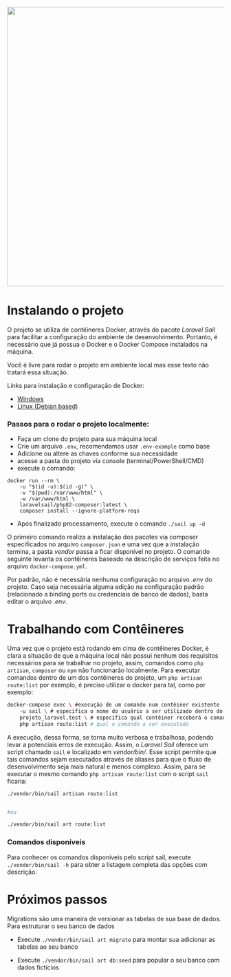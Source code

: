 <p align="center"><a href="https://laravel.com" target="_blank"><img src="https://banners.beyondco.de/OLW.png?theme=light&packageManager=&packageName=by+Beer+%26+Code&pattern=architect&style=style_1&description=OPEN+LARAVEL+WEEK&md=1&showWatermark=0&fontSize=100px&images=https%3A%2F%2Flaravel.com%2Fimg%2Flogomark.min.svg" width="650"></a></p>

# Instalando o projeto

O projeto se utiliza de contêineres Docker, através do pacote *Laravel Sail* para facilitar a configuração do ambiente de desenvolvimento. Portanto, é necessário que já possua o Docker e o Docker Compose instalados na máquina.

Você é livre para rodar o projeto em ambiente local mas esse texto não tratará essa situação. 

Links para instalação e configuração de Docker:

- [Windows](https://docs.docker.com/docker-for-windows/install/)
- [Linux (Debian based)](https://docs.docker.com/engine/install/ubuntu/) 

### Passos para o rodar o projeto localmente:

- Faça um clone do projeto para sua máquina local
- Crie um arquivo `.env`, recomendamos usar `.env-example` como base
- Adicione ou altere as chaves conforme sua necessidade
- acesse a pasta do projeto via console (terminal/PowerShell/CMD)
- execute o comando:
```shell
docker run --rm \
    -u "$(id -u):$(id -g)" \
    -v "$(pwd):/var/www/html" \
    -w /var/www/html \
    laravelsail/php82-composer:latest \
    composer install --ignore-platform-reqs
 ```
- Após finalizado processamento, execute o comando `./sail up -d`

O primeiro comando realiza a instalação dos pacotes via composer especificados no arquivo `composer.json` e uma vez que a instalação termina, a pasta *vendor* passa a ficar disponível no projeto. O comando seguinte levanta os contêineres baseado na descrição de serviços feita no arquivo `docker-compose.yml`.

Por padrão, não é necessária nenhuma configuração no arquivo *.env* do projeto. Caso seja necessária alguma edição na configuração padrão (relacionado a binding ports ou credenciais de banco de dados), basta editar o arquivo *.env*. 

# Trabalhando com Contêineres

Uma vez que o projeto está rodando em cima de contêineres Docker, é clara a situação de que a máquina local não possui nenhum dos requisitos necessários para se trabalhar no projeto, assim, comandos como `php artisan`, `composer` ou `npm` não funcionarão localmente. Para executar comandos dentro de um dos contêineres do projeto, um `php artisan route:list` por exemplo, é preciso utilizar o docker para tal, como por exemplo:

```bash
docker-compose exec \ #execução de um comando num contêiner existente
    -u sail \ # especifica o nome do usuário a ser utilizado dentro do contêiner
    projeto_laravel.test \ # especifica qual contêiner receberá o comando
    php artisan route:list # qual o comando a ser executado
```

 A execução, dessa forma, se torna muito verbosa e trabalhosa, podendo levar a potenciais erros de execução. Assim, o *Laravel Sail* oferece um script chamado `sail` e localizado em *vendor/bin/*. Esse script permite que tais comandos sejam executados através de aliases para que o fluxo de desenvolvimento seja mais natural e menos complexo. Assim, para se executar o mesmo comando `php artisan route:list` com o script `sail` ficaria:

 ```bash
 ./vendor/bin/sail artisan route:list


 #ou

 ./vendor/bin/sail art route:list
 ```

### Comandos disponíveis

Para conhecer os comandos disponíveis pelo script sail, execute `./vendor/bin/sail -h` para obter a listagem completa das opções com descrição.

# Próximos passos
Migrations são uma maneira de versionar as tabelas de sua base de dados. Para estruturar o seu banco de dados 
- Execute `./vendor/bin/sail art migrate` para montar sua adicionar as tabelas ao seu banco

- Execute `./vendor/bin/sail art db:seed` para popular o seu banco com dados fictícios
